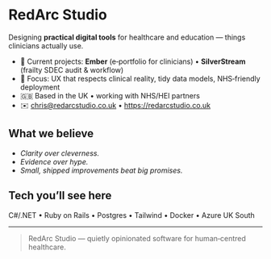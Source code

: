 # RedArc Studio

Designing **practical digital tools** for healthcare and education — things clinicians actually use.

- 🔭 Current projects: **Ember** (e‑portfolio for clinicians) • **SilverStream** (frailty SDEC audit & workflow)
- 🧭 Focus: UX that respects clinical reality, tidy data models, NHS‑friendly deployment
- 🇬🇧 Based in the UK • working with NHS/HEI partners
- ✉️ chris@redarcstudio.co.uk • https://redarcstudio.co.uk

## What we believe
- *Clarity over cleverness.*
- *Evidence over hype.*
- *Small, shipped improvements beat big promises.*

## Tech you’ll see here
C#/.NET • Ruby on Rails • Postgres • Tailwind • Docker • Azure UK South

---
> RedArc Studio — quietly opinionated software for human‑centred healthcare.
